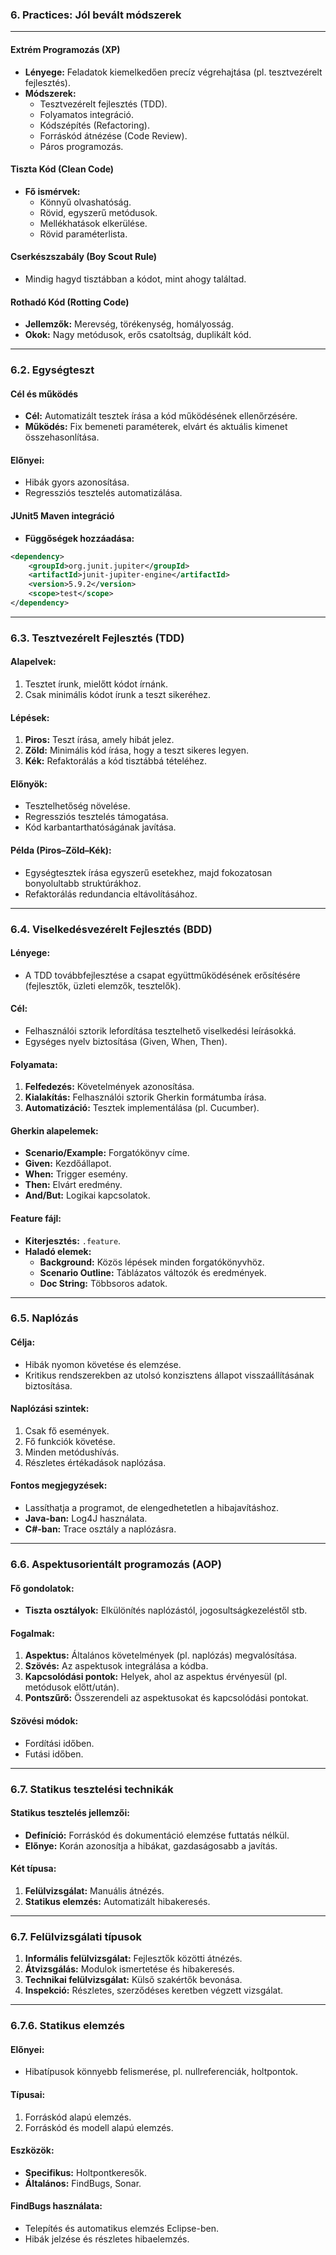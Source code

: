 ### **6. Practices: Jól bevált módszerek**

---

#### **Extrém Programozás (XP)**  
- **Lényege:** Feladatok kiemelkedően precíz végrehajtása (pl. tesztvezérelt fejlesztés).  
- **Módszerek:**  
  - Tesztvezérelt fejlesztés (TDD).  
  - Folyamatos integráció.  
  - Kódszépítés (Refactoring).  
  - Forráskód átnézése (Code Review).  
  - Páros programozás.

#### **Tiszta Kód (Clean Code)**  
- **Fő ismérvek:**  
  - Könnyű olvashatóság.  
  - Rövid, egyszerű metódusok.  
  - Mellékhatások elkerülése.  
  - Rövid paraméterlista.

#### **Cserkészszabály (Boy Scout Rule)**  
- Mindig hagyd tisztábban a kódot, mint ahogy találtad.

#### **Rothadó Kód (Rotting Code)**  
- **Jellemzők:** Merevség, törékenység, homályosság.  
- **Okok:** Nagy metódusok, erős csatoltság, duplikált kód.

---

### **6.2. Egységteszt**

#### **Cél és működés**  
- **Cél:** Automatizált tesztek írása a kód működésének ellenőrzésére.  
- **Működés:** Fix bemeneti paraméterek, elvárt és aktuális kimenet összehasonlítása.  

#### **Előnyei:**  
- Hibák gyors azonosítása.  
- Regressziós tesztelés automatizálása.  

#### **JUnit5 Maven integráció**  
- **Függőségek hozzáadása:**
```xml
<dependency>
    <groupId>org.junit.jupiter</groupId>
    <artifactId>junit-jupiter-engine</artifactId>
    <version>5.9.2</version>
    <scope>test</scope>
</dependency>
```  

---

### **6.3. Tesztvezérelt Fejlesztés (TDD)**  

#### **Alapelvek:**  
1. Tesztet írunk, mielőtt kódot írnánk.  
2. Csak minimális kódot írunk a teszt sikeréhez.  

#### **Lépések:**  
1. **Piros:** Teszt írása, amely hibát jelez.  
2. **Zöld:** Minimális kód írása, hogy a teszt sikeres legyen.  
3. **Kék:** Refaktorálás a kód tisztábbá tételéhez.  

#### **Előnyök:**  
- Tesztelhetőség növelése.  
- Regressziós tesztelés támogatása.  
- Kód karbantarthatóságának javítása.

#### **Példa (Piros–Zöld–Kék):**  
- Egységtesztek írása egyszerű esetekhez, majd fokozatosan bonyolultabb struktúrákhoz.  
- Refaktorálás redundancia eltávolításához.

---

### **6.4. Viselkedésvezérelt Fejlesztés (BDD)**  

#### **Lényege:**  
- A TDD továbbfejlesztése a csapat együttműködésének erősítésére (fejlesztők, üzleti elemzők, tesztelők).  

#### **Cél:**  
- Felhasználói sztorik lefordítása tesztelhető viselkedési leírásokká.  
- Egységes nyelv biztosítása (Given, When, Then).  

#### **Folyamata:**  
1. **Felfedezés:** Követelmények azonosítása.  
2. **Kialakítás:** Felhasználói sztorik Gherkin formátumba írása.  
3. **Automatizáció:** Tesztek implementálása (pl. Cucumber).  

#### **Gherkin alapelemek:**  
- **Scenario/Example:** Forgatókönyv címe.  
- **Given:** Kezdőállapot.  
- **When:** Trigger esemény.  
- **Then:** Elvárt eredmény.  
- **And/But:** Logikai kapcsolatok.  

#### **Feature fájl:**  
- **Kiterjesztés:** `.feature`.  
- **Haladó elemek:**  
  - **Background:** Közös lépések minden forgatókönyvhöz.  
  - **Scenario Outline:** Táblázatos változók és eredmények.  
  - **Doc String:** Többsoros adatok.

---

### **6.5. Naplózás**

#### **Célja:**  
- Hibák nyomon követése és elemzése.  
- Kritikus rendszerekben az utolsó konzisztens állapot visszaállításának biztosítása.  

#### **Naplózási szintek:**  
1. Csak fő események.  
2. Fő funkciók követése.  
3. Minden metódushívás.  
4. Részletes értékadások naplózása.  

#### **Fontos megjegyzések:**  
- Lassíthatja a programot, de elengedhetetlen a hibajavításhoz.  
- **Java-ban:** Log4J használata.  
- **C#-ban:** Trace osztály a naplózásra.  

---

### **6.6. Aspektusorientált programozás (AOP)**

#### **Fő gondolatok:**  
- **Tiszta osztályok:** Elkülönítés naplózástól, jogosultságkezeléstől stb.  

#### **Fogalmak:**  
1. **Aspektus:** Általános követelmények (pl. naplózás) megvalósítása.  
2. **Szövés:** Az aspektusok integrálása a kódba.  
3. **Kapcsolódási pontok:** Helyek, ahol az aspektus érvényesül (pl. metódusok előtt/után).  
4. **Pontszűrő:** Összerendeli az aspektusokat és kapcsolódási pontokat.  

#### **Szövési módok:**  
- Fordítási időben.  
- Futási időben.  

---

### **6.7. Statikus tesztelési technikák**

#### **Statikus tesztelés jellemzői:**  
- **Definíció:** Forráskód és dokumentáció elemzése futtatás nélkül.  
- **Előnye:** Korán azonosítja a hibákat, gazdaságosabb a javítás.  

#### **Két típusa:**  
1. **Felülvizsgálat:** Manuális átnézés.  
2. **Statikus elemzés:** Automatizált hibakeresés.  

---

### **6.7. Felülvizsgálati típusok**

1. **Informális felülvizsgálat:** Fejlesztők közötti átnézés.  
2. **Átvizsgálás:** Modulok ismertetése és hibakeresés.  
3. **Technikai felülvizsgálat:** Külső szakértők bevonása.  
4. **Inspekció:** Részletes, szerződéses keretben végzett vizsgálat.

---

### **6.7.6. Statikus elemzés**

#### **Előnyei:**  
- Hibatípusok könnyebb felismerése, pl. nullreferenciák, holtpontok.  

#### **Típusai:**  
1. Forráskód alapú elemzés.  
2. Forráskód és modell alapú elemzés.  

#### **Eszközök:**  
- **Specifikus:** Holtpontkeresők.  
- **Általános:** FindBugs, Sonar.  

#### **FindBugs használata:**  
- Telepítés és automatikus elemzés Eclipse-ben.  
- Hibák jelzése és részletes hibaelemzés.  